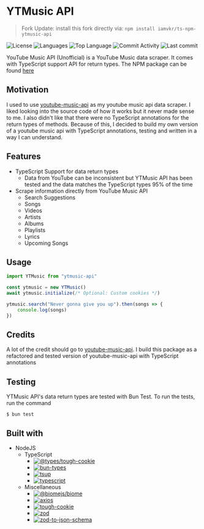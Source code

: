 # YTMusic API

> Fork Update: install this fork directly via: `npm install iamvkr/ts-npm-ytmusic-api`

![License](https://img.shields.io/github/license/zS1L3NT/ts-npm-ytmusic-api?style=for-the-badge) ![Languages](https://img.shields.io/github/languages/count/zS1L3NT/ts-npm-ytmusic-api?style=for-the-badge) ![Top Language](https://img.shields.io/github/languages/top/zS1L3NT/ts-npm-ytmusic-api?style=for-the-badge) ![Commit Activity](https://img.shields.io/github/commit-activity/y/zS1L3NT/ts-npm-ytmusic-api?style=for-the-badge) ![Last commit](https://img.shields.io/github/last-commit/zS1L3NT/ts-npm-ytmusic-api?style=for-the-badge)

YouTube Music API (Unofficial) is a YouTube Music data scraper. It comes with TypeScript support API for return types. The NPM package can be found [here](https://npmjs.com/package/ytmusic-api)

## Motivation

I used to use [youtube-music-api](https://npmjs.com/package/youtube-music-api) as my youtube music api data scraper. I liked looking into the source code of how it works but it never made sense to me. I also didn't like that there were no TypeScript annotations for the return types of methods.
Because of this, I decided to build my own version of a youtube music api with TypeScript annotations, testing and written in a way I can understand.

## Features

-   TypeScript Support for data return types
    -   Data from YouTube can be inconsistent but YTMusic API has been tested and the data matches the TypeScript types 95% of the time
-   Scrape information directly from YouTube Music API
    -   Search Suggestions
    -   Songs
    -   Videos
    -   Artists
    -   Albums
    -   Playlists
    -   Lyrics
    -   Upcoming Songs


## Usage

```js
import YTMusic from "ytmusic-api"

const ytmusic = new YTMusic()
await ytmusic.initialize(/* Optional: Custom cookies */)

ytmusic.search("Never gonna give you up").then(songs => {
	console.log(songs)
})
```

## Credits

A lot of the credit should go to [youtube-music-api](https://npmjs.com/package/youtube-music-api). I build this package as a refactored and tested version of youtube-music-api with TypeScript annotations

## Testing

YTMusic API's data return types are tested with Bun Test. To run the tests, run the command

```
$ bun test
```

## Built with

-   NodeJS
    -   TypeScript
        -   [![@types/tough-cookie](https://img.shields.io/badge/%40types%2Ftough--cookie-%5E4.0.5-red?style=flat-square)](https://npmjs.com/package/@types/tough-cookie/v/4.0.5)
        -   [![bun-types](https://img.shields.io/badge/bun--types-%5E1.1.18-red?style=flat-square)](https://npmjs.com/package/bun-types/v/1.1.18)
        -   [![tsup](https://img.shields.io/badge/tsup-%5E8.1.0-red?style=flat-square)](https://npmjs.com/package/tsup/v/8.1.0)
        -   [![typescript](https://img.shields.io/badge/typescript-5.1-red?style=flat-square)](https://npmjs.com/package/typescript/v/5.1)
    -   Miscellaneous
        -   [![@biomejs/biome](https://img.shields.io/badge/%40biomejs%2Fbiome-1.8.3-red?style=flat-square)](https://npmjs.com/package/@biomejs/biome/v/1.8.3)
        -   [![axios](https://img.shields.io/badge/axios-%5E1.7.2-red?style=flat-square)](https://npmjs.com/package/axios/v/1.7.2)
        -   [![tough-cookie](https://img.shields.io/badge/tough--cookie-%5E4.1.4-red?style=flat-square)](https://npmjs.com/package/tough-cookie/v/4.1.4)
        -   [![zod](https://img.shields.io/badge/zod-%5E3.23.8-red?style=flat-square)](https://npmjs.com/package/zod/v/3.23.8)
        -   [![zod-to-json-schema](https://img.shields.io/badge/zod--to--json--schema-%5E3.23.1-red?style=flat-square)](https://npmjs.com/package/zod-to-json-schema/v/3.23.1)
